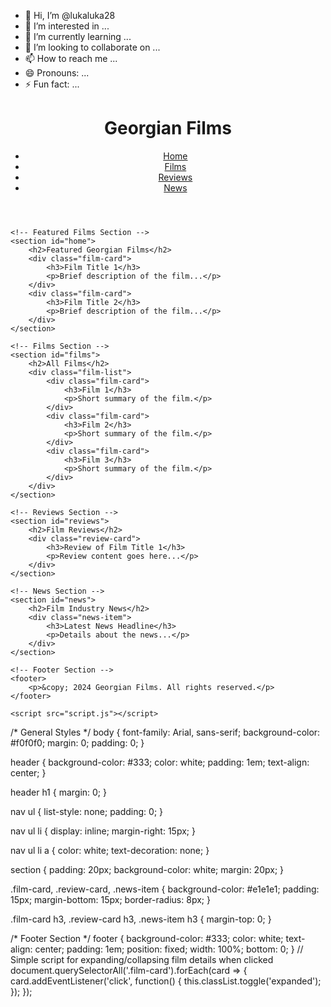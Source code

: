 - 👋 Hi, I’m @lukaluka28
- 👀 I’m interested in ...
- 🌱 I’m currently learning ...
- 💞️ I’m looking to collaborate on ...
- 📫 How to reach me ...
- 😄 Pronouns: ...
- ⚡ Fun fact: ...

<!---
lukaluka28/lukaluka28 is a ✨ special ✨ repository because its `README.md` (this file) appears on your GitHub profile.
You can click the Preview link to take a look at your changes.
--->
<!DOCTYPE html>
<html lang="en">
<head>
    <meta charset="UTF-8">
    <meta name="viewport" content="width=device-width, initial-scale=1.0">
    <title>Georgian Films</title>
    <link rel="stylesheet" href="styles.css">
</head>
<body>
    <!-- Header Section -->
    <header>
        <h1>Georgian Films</h1>
        <nav>
            <ul>
                <li><a href="#home">Home</a></li>
                <li><a href="#films">Films</a></li>
                <li><a href="#reviews">Reviews</a></li>
                <li><a href="#news">News</a></li>
            </ul>
        </nav>
    </header>

    <!-- Featured Films Section -->
    <section id="home">
        <h2>Featured Georgian Films</h2>
        <div class="film-card">
            <h3>Film Title 1</h3>
            <p>Brief description of the film...</p>
        </div>
        <div class="film-card">
            <h3>Film Title 2</h3>
            <p>Brief description of the film...</p>
        </div>
    </section>

    <!-- Films Section -->
    <section id="films">
        <h2>All Films</h2>
        <div class="film-list">
            <div class="film-card">
                <h3>Film 1</h3>
                <p>Short summary of the film.</p>
            </div>
            <div class="film-card">
                <h3>Film 2</h3>
                <p>Short summary of the film.</p>
            </div>
            <div class="film-card">
                <h3>Film 3</h3>
                <p>Short summary of the film.</p>
            </div>
        </div>
    </section>

    <!-- Reviews Section -->
    <section id="reviews">
        <h2>Film Reviews</h2>
        <div class="review-card">
            <h3>Review of Film Title 1</h3>
            <p>Review content goes here...</p>
        </div>
    </section>

    <!-- News Section -->
    <section id="news">
        <h2>Film Industry News</h2>
        <div class="news-item">
            <h3>Latest News Headline</h3>
            <p>Details about the news...</p>
        </div>
    </section>

    <!-- Footer Section -->
    <footer>
        <p>&copy; 2024 Georgian Films. All rights reserved.</p>
    </footer>

    <script src="script.js"></script>
</body>
</html>
/* General Styles */
body {
    font-family: Arial, sans-serif;
    background-color: #f0f0f0;
    margin: 0;
    padding: 0;
}

header {
    background-color: #333;
    color: white;
    padding: 1em;
    text-align: center;
}

header h1 {
    margin: 0;
}

nav ul {
    list-style: none;
    padding: 0;
}

nav ul li {
    display: inline;
    margin-right: 15px;
}

nav ul li a {
    color: white;
    text-decoration: none;
}

section {
    padding: 20px;
    background-color: white;
    margin: 20px;
}

.film-card, .review-card, .news-item {
    background-color: #e1e1e1;
    padding: 15px;
    margin-bottom: 15px;
    border-radius: 8px;
}

.film-card h3, .review-card h3, .news-item h3 {
    margin-top: 0;
}

/* Footer Section */
footer {
    background-color: #333;
    color: white;
    text-align: center;
    padding: 1em;
    position: fixed;
    width: 100%;
    bottom: 0;
}
// Simple script for expanding/collapsing film details when clicked
document.querySelectorAll('.film-card').forEach(card => {
    card.addEventListener('click', function() {
        this.classList.toggle('expanded');
    });
});
